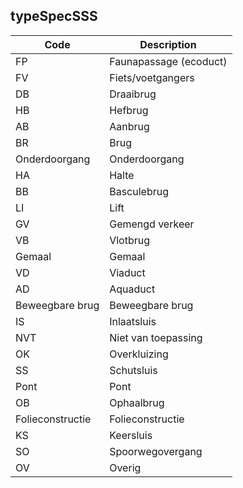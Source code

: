 ## typeSpecSSS				
				
|	Code	|	Description	|
|	---	|	---	|
|	FP	|	Faunapassage (ecoduct)	|
|	FV	|	Fiets/voetgangers	|
|	DB	|	Draaibrug	|
|	HB	|	Hefbrug	|
|	AB	|	Aanbrug	|
|	BR	|	Brug	|
|	Onderdoorgang	|	Onderdoorgang	|
|	HA	|	Halte	|
|	BB	|	Basculebrug	|
|	LI	|	Lift	|
|	GV	|	Gemengd verkeer	|
|	VB	|	Vlotbrug	|
|	Gemaal	|	Gemaal	|
|	VD	|	Viaduct	|
|	AD	|	Aquaduct	|
|	Beweegbare brug	|	Beweegbare brug	|
|	IS	|	Inlaatsluis	|
|	NVT	|	Niet van toepassing	|
|	OK	|	Overkluizing	|
|	SS	|	Schutsluis	|
|	Pont	|	Pont	|
|	OB	|	Ophaalbrug	|
|	Folieconstructie	|	Folieconstructie	|
|	KS	|	Keersluis	|
|	SO	|	Spoorwegovergang	|
|	OV	|	Overig	|
